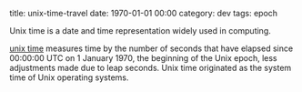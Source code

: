 title: unix-time-travel
date: 1970-01-01 00:00
category: dev
tags: epoch

Unix time is a date and time representation widely used in computing.

<!-- more -->

[unix time][] measures time by the number of seconds that have elapsed since 00:00:00 UTC on 1 January 1970, the beginning of the Unix epoch, less adjustments made due to leap seconds. Unix time originated as the system time of Unix operating systems.

[unix time]: https://en.wikipedia.org/wiki/Unix_time